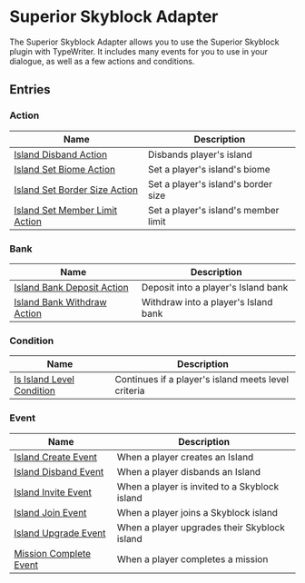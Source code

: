 # Superior Skyblock Adapter
The Superior Skyblock Adapter allows you to use the Superior Skyblock plugin with TypeWriter. It includes many events for you to use in your dialogue, as well as a few actions and conditions.

## Entries

### Action

| Name | Description |
| ---- | ----------- |
| [Island Disband Action](SuperiorSkyblockAdapter/entries/action/IslandDisbandAction) | Disbands player's island |
| [Island Set Biome Action](SuperiorSkyblockAdapter/entries/action/IslandSetBiomeAction) | Set a player's island's biome |
| [Island Set Border Size Action](SuperiorSkyblockAdapter/entries/action/IslandSetBorderSizeAction) | Set a player's island's border size |
| [Island Set Member Limit Action](SuperiorSkyblockAdapter/entries/action/IslandSetMemberLimitAction) | Set a player's island's member limit |
### Bank

| Name | Description |
| ---- | ----------- |
| [Island Bank Deposit Action](SuperiorSkyblockAdapter/entries/bank/IslandBankDepositAction) | Deposit into a player's Island bank |
| [Island Bank Withdraw Action](SuperiorSkyblockAdapter/entries/bank/IslandBankWithdrawAction) | Withdraw into a player's Island bank |
### Condition

| Name | Description |
| ---- | ----------- |
| [Is Island Level Condition](SuperiorSkyblockAdapter/entries/condition/IsIslandLevelCondition) | Continues if a player's island meets level criteria |
### Event

| Name | Description |
| ---- | ----------- |
| [Island Create Event](SuperiorSkyblockAdapter/entries/event/IslandCreateEvent) | When a player creates an Island |
| [Island Disband Event](SuperiorSkyblockAdapter/entries/event/IslandDisbandEvent) | When a player disbands an Island |
| [Island Invite Event](SuperiorSkyblockAdapter/entries/event/IslandInviteEvent) | When a player is invited to a Skyblock island |
| [Island Join Event](SuperiorSkyblockAdapter/entries/event/IslandJoinEvent) | When a player joins a Skyblock island |
| [Island Upgrade Event](SuperiorSkyblockAdapter/entries/event/IslandUpgradeEvent) | When a player upgrades their Skyblock island |
| [Mission Complete Event](SuperiorSkyblockAdapter/entries/event/MissionCompleteEvent) | When a player completes a mission |